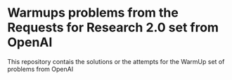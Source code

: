 # Warmups problems from the Requests for Research 2.0 set from OpenAI

This repository contais the solutions or the attempts for the WarmUp set of problems from OpenAI